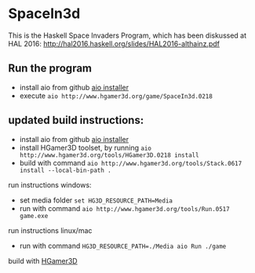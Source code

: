 # SpaceIn3d

This is the Haskell Space Invaders Program, which has been diskussed at HAL 2016:
http://hal2016.haskell.org/slides/HAL2016-althainz.pdf

## Run the program

- install aio from github [aio installer](http://github.com/urs-of-the-backwoods/aio-installer)
- execute `aio http://www.hgamer3d.org/game/SpaceIn3d.0218`

## updated build instructions:

- install aio from github [aio installer](http://github.com/urs-of-the-backwoods/aio-installer)
- install HGamer3D toolset, by running `aio http://www.hgamer3d.org/tools/HGamer3D.0218 install` 
- build with command `aio http://www.hgamer3d.org/tools/Stack.0617 install --local-bin-path .`

run instructions windows:

- set media folder `set HG3D_RESOURCE_PATH=Media`
- run with command `aio http://www.hgamer3d.org/tools/Run.0517 game.exe`

run instructions linux/mac
- run with command `HG3D_RESOURCE_PATH=./Media aio Run ./game`

build with [HGamer3D](http://www.hgamer3d.org)
